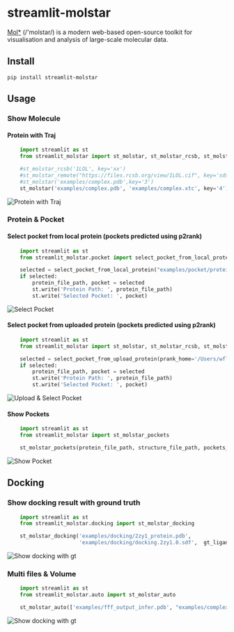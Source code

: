# streamlit-molstar

[Mol*](https://molstar.org/) (/'molstar/) is a modern web-based open-source toolkit for visualisation and analysis of large-scale molecular data.

## Install
`pip install streamlit-molstar`

## Usage

### Show Molecule

#### Protein with Traj

```python
    import streamlit as st
    from streamlit_molstar import st_molstar, st_molstar_rcsb, st_molstar_remote

    #st_molstar_rcsb('1LOL', key='xx')
    #st_molstar_remote("https://files.rcsb.org/view/1LOL.cif", key='sds')
    #st_molstar('examples/complex.pdb',key='3')
    st_molstar('examples/complex.pdb', 'examples/complex.xtc', key='4')
```

![Protein with Traj](examples/example.png)

### Protein & Pocket

#### Select pocket from local protein (pockets predicted using p2rank)

```python
    import streamlit as st
    from streamlit_molstar.pocket import select_pocket_from_local_protein

    selected = select_pocket_from_local_protein("examples/pocket/protein.pdb", prank_home='/Users/wfluo/Downloads/p2rank_2.4/')
    if selected:
        protein_file_path, pocket = selected
        st.write('Protein Path: ', protein_file_path)
        st.write('Selected Pocket: ', pocket)
```

![Select Pocket](examples/pocket/pocket_select.png)

#### Select pocket from uploaded protein (pockets predicted using p2rank)

```python
    import streamlit as st
    from streamlit_molstar import st_molstar, st_molstar_rcsb, st_molstar_remote

    selected = select_pocket_from_upload_protein(prank_home='/Users/wfluo/Downloads/p2rank_2.4/')
    if selected:
        protein_file_path, pocket = selected
        st.write('Protein Path: ', protein_file_path)
        st.write('Selected Pocket: ', pocket)
```

![Upload & Select Pocket](examples/pocket/upload_select.png)

#### Show Pockets


```python
    import streamlit as st
    from streamlit_molstar import st_molstar_pockets

    st_molstar_pockets(protein_file_path, structure_file_path, pockets_file_path)
```

![Show Pocket](examples/pocket/show_pocket.png)


## Docking

### Show docking result with ground truth

```python
    import streamlit as st
    from streamlit_molstar.docking import st_molstar_docking

    st_molstar_docking('examples/docking/2zy1_protein.pdb', 
                       'examples/docking/docking.2zy1.0.sdf',  gt_ligand_file_path='examples/docking/2zy1_ligand.sdf', key="5", height=240)

```

![Show docking with gt](examples/docking/docking_with_gt.png)


### Multi files & Volume

```python
    import streamlit as st
    from streamlit_molstar.auto import st_molstar_auto

    st_molstar_auto(['examples/fff_output_infer.pdb', "examples/complex.pdb", "examples/fff_output_backbone.mrc"] key="6", height=240)

```

![Show docking with gt](examples/docking/docking_with_gt.png)
